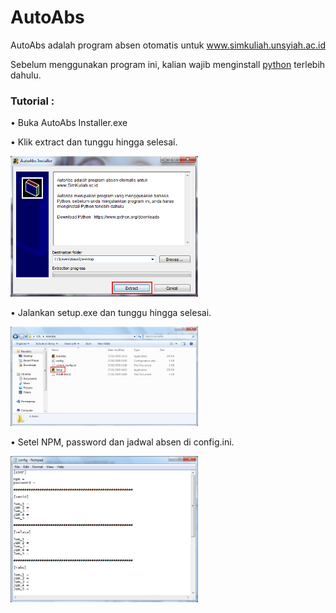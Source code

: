 <h1>AutoAbs</h1>
<p>AutoAbs adalah program absen otomatis untuk <a href="https://simkuliah.unsyiah.ac.id" target="_blank">www.simkuliah.unsyiah.ac.id</a></p>
<p>Sebelum menggunakan program ini, kalian wajib menginstall <a href="https://www.python.org/downloads/" target="_blank">python</a> terlebih dahulu.</p>

<h3>Tutorial :</h3>
<p>• Buka AutoAbs Installer.exe</p>
<p>• Klik extract dan tunggu hingga selesai.</p>
<img src="/img/image1.png" width="300x350">
<p>• Jalankan setup.exe dan tunggu hingga selesai.</p>
<img src="/img/image2.png" width="300x500">
<p>• Setel NPM, password dan jadwal absen di config.ini.</p>
<img src="/img/image3.png" width="300x350">
